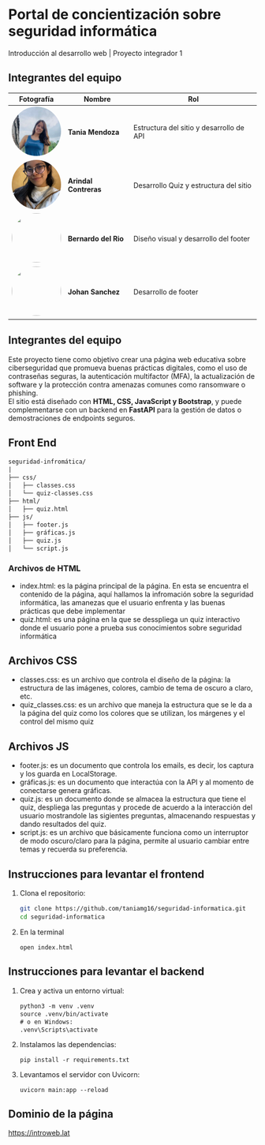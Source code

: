 # Portal de concientización sobre seguridad informática
Introducción al desarrollo web | Proyecto integrador 1

## Integrantes del equipo
| Fotografía | Nombre | Rol |
|-------------|---------|------|
| <img src="img/Tania.jpeg" width="100" height="100" style="border-radius:50%;object-fit:cover;object-position:center top;"> | **Tania Mendoza** | Estructura del sitio y desarrollo de API|
| <img src="img/Ari.jpeg" width="100" height="100" style="border-radius:50%;object-fit:cover;object-position:center top;"> | **Arindal Contreras** | Desarrollo Quiz y estructura del sitio |
| <img src="" width="100" height="100" style="border-radius:50%;object-fit:cover;object-position:center top;"> | **Bernardo del Rio** | Diseño visual y desarrollo del footer  |
| <img src="" width="100" height="100" style="border-radius:50%;object-fit:cover;object-position:center top;"> | **Johan Sanchez** | Desarrollo de footer|

## Integrantes del equipo
Este proyecto tiene como objetivo crear una página web educativa sobre ciberseguridad que promueva buenas prácticas digitales, como el uso de contraseñas seguras, la autenticación multifactor (MFA), la actualización de software y la protección contra amenazas comunes como ransomware o phishing.  
El sitio está diseñado con **HTML, CSS, JavaScript y Bootstrap**, y puede complementarse con un backend en **FastAPI** para la gestión de datos o demostraciones de endpoints seguros.

## Front End
```
seguridad-infromática/
|
├── css/
│   ├── classes.css
│   └── quiz-classes.css
├── html/
│   ├── quiz.html
├── js/
│   ├── footer.js
│   ├── gráficas.js
│   ├── quiz.js
│   └── script.js
```
### Archivos de HTML
* index.html: es la página principal de la página. En esta se encuentra el contenido de la página, aquí hallamos la infromación sobre la seguridad informática, las amanezas que el usuario enfrenta y las buenas prácticas que debe implementar
* quiz.html: es una página en la que se desspliega un quiz interactivo donde el usuario pone a prueba sus conocimientos sobre seguridad informática
## Archivos CSS
* classes.css: es un archivo que controla el diseño de la página: la estructura de las imágenes, colores, cambio de tema de oscuro a claro, etc.
* quiz_classes.css: es un archivo que maneja la estructura que se le da a la página del quiz como los colores que se utilizan, los márgenes y el control del mismo quiz
## Archivos JS
* footer.js: es un documento que controla los emails, es decir, los captura y los guarda en LocalStorage.
* gráficas.js: es un documento que interactúa con la API y al momento de conectarse genera gráficas.
* quiz.js: es un documento donde se almacea la estructura que tiene el quiz, despliega las preguntas y procede de acuerdo a la interacción del usuario mostrandole las sigientes preguntas, almacenando respuestas y dando resultados del quiz.
* script.js: es un archivo que básicamente funciona como un interruptor de modo oscuro/claro para la página, permite al usuario cambiar entre temas y recuerda su preferencia.
  
## Instrucciones para levantar el frontend
1. Clona el repositorio:
   ````bash
   git clone https://github.com/taniamg16/seguridad-informatica.git
   cd seguridad-informatica
   ````
2. En la terminal
    ````
    open index.html
    ````
## Instrucciones para levantar el backend
1. Crea y activa un entorno virtual:
    ````
    python3 -m venv .venv
    source .venv/bin/activate  
    # o en Windows:
    .venv\Scripts\activate
    ````
2. Instalamos las dependencias:
    ````
    pip install -r requirements.txt
    ````
3. Levantamos el servidor con Uvicorn:
    ````
    uvicorn main:app --reload
    ````

## Dominio de la página
https://introweb.lat
